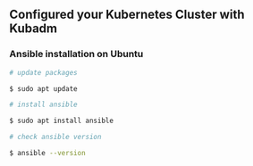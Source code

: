 ## Configured your Kubernetes Cluster with Kubadm
### Ansible installation on Ubuntu

``` bash
# update packages

$ sudo apt update 

# install ansible

$ sudo apt install ansible 

# check ansible version

$ ansible --version 

```

